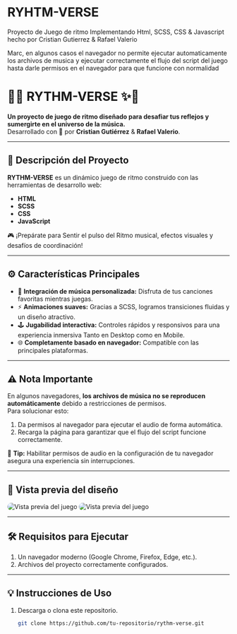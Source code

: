 # RYHTM-VERSE

Proyecto de Juego de ritmo Implementando Html, SCSS, CSS & Javascript hecho por Cristian Gutierrez & Rafael Valerio

Marc, en algunos casos el navegador no permite ejecutar automaticamente los archivos de musica y ejecutar correctamente el flujo del script del juego hasta darle permisos en el navegador para que funcione con normalidad

# 🎵✨ **RYTHM-VERSE** ✨🎵

**Un proyecto de juego de ritmo diseñado para desafiar tus reflejos y sumergirte en el universo de la música.**  
Desarrollado con 🎵 por **Cristian Gutiérrez** & **Rafael Valerio**.

---

## 🚀 **Descripción del Proyecto**
**RYTHM-VERSE** es un dinámico juego de ritmo construido con las herramientas de desarrollo web:  
- **HTML**  
- **SCSS**  
- **CSS**  
- **JavaScript**

🎮 ¡Prepárate para Sentir el pulso del Ritmo musical, efectos visuales y desafíos de coordinación!  

---

## ⚙️ **Características Principales**
- 🎵 **Integración de música personalizada:** Disfruta de tus canciones favoritas mientras juegas.  
- ⚡ **Animaciones suaves:** Gracias a SCSS, logramos transiciones fluidas y un diseño atractivo.  
- 🕹️ **Jugabilidad interactiva:** Controles rápidos y responsivos para una experiencia inmersiva Tanto en Desktop como en Mobile.  
- 🌐 **Completamente basado en navegador:** Compatible con las principales plataformas.  

---

## ⚠️ **Nota Importante**
En algunos navegadores, **los archivos de música no se reproducen automáticamente** debido a restricciones de permisos.  
Para solucionar esto:
1. Da permisos al navegador para ejecutar el audio de forma automática.
2. Recarga la página para garantizar que el flujo del script funcione correctamente.  

🔑 **Tip:** Habilitar permisos de audio en la configuración de tu navegador asegura una experiencia sin interrupciones.

---

## 🎨 **Vista previa del diseño**
<img src="assets/img/demo.gif" alt="Vista previa del juego" style="border-radius: 10px;">
<img src="assets/img/demo.png" alt="Vista previa del juego" style="border-radius: 10px;">

---

## 🛠️ **Requisitos para Ejecutar**
1. Un navegador moderno (Google Chrome, Firefox, Edge, etc.).
2. Archivos del proyecto correctamente configurados.

---

## 💡 **Instrucciones de Uso**
1. Descarga o clona este repositorio.  
   ```bash
   git clone https://github.com/tu-repositorio/rythm-verse.git
